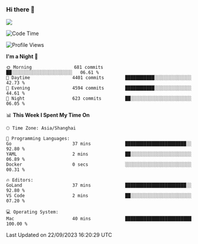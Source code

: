 ### Hi there 👋

<!--
**JJAYCHEN1e/jjaychen1e** is a ✨ _special_ ✨ repository because its `README.md` (this file) appears on your GitHub profile.

Here are some ideas to get you started:

- 🔭 I’m currently working on ...
- 🌱 I’m currently learning ...
- 👯 I’m looking to collaborate on ...
- 🤔 I’m looking for help with ...
- 💬 Ask me about ...
- 📫 How to reach me: ...
- 😄 Pronouns: ...
- ⚡ Fun fact: ...
-->

[![](https://github-readme-stats.vercel.app/api?username=jjaychen1e&show_icons=true)](https://github.com/jjaychen1e/github-readme-stats?count_private=true)

<!--START_SECTION:waka-->
![Code Time](http://img.shields.io/badge/Code%20Time-872%20hrs%2037%20mins-blue)

![Profile Views](http://img.shields.io/badge/Profile%20Views-0-blue)

**I'm a Night 🦉** 

```text
🌞 Morning                681 commits         ██░░░░░░░░░░░░░░░░░░░░░░░   06.61 % 
🌆 Daytime                4401 commits        ███████████░░░░░░░░░░░░░░   42.73 % 
🌃 Evening                4594 commits        ███████████░░░░░░░░░░░░░░   44.61 % 
🌙 Night                  623 commits         ██░░░░░░░░░░░░░░░░░░░░░░░   06.05 % 
```


📊 **This Week I Spent My Time On** 

```text
🕑︎ Time Zone: Asia/Shanghai

💬 Programming Languages: 
Go                       37 mins             ███████████████████████░░   92.80 % 
YAML                     2 mins              ██░░░░░░░░░░░░░░░░░░░░░░░   06.89 % 
Docker                   0 secs              ░░░░░░░░░░░░░░░░░░░░░░░░░   00.31 % 

🔥 Editors: 
GoLand                   37 mins             ███████████████████████░░   92.80 % 
VS Code                  2 mins              ██░░░░░░░░░░░░░░░░░░░░░░░   07.20 % 

💻 Operating System: 
Mac                      40 mins             █████████████████████████   100.00 % 
```


 Last Updated on 22/09/2023 16:20:29 UTC
<!--END_SECTION:waka-->
